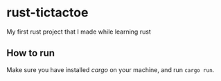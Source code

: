# rust-tictactoe

My first rust project that I made while learning rust

## How to run

Make sure you have installed *cargo* on your machine, and run `cargo run`.
